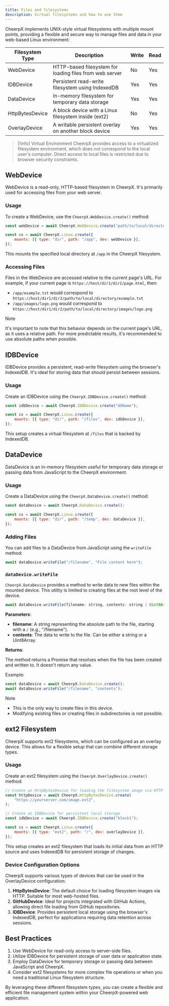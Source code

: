 ```yaml
---
title: Files and filesystems
description: Virtual filesystems and how to use them
---
```


CheerpX implements UNIX-style virtual filesystems with multiple mount points, providing a flexible and secure way to manage files and data in your web-based Linux environment:

| Filesystem Type    | Description                                                | Write | Read |
| ------------------ | ---------------------------------------------------------- | ----- | ---- |
| WebDevice          | HTTP-based filesystem for loading files from web server    | No    | Yes  |
| IDBDevice          | Persistent read-write filesystem using IndexedDB           | Yes   | Yes  |
| DataDevice         | In-memory filesystem for temporary data storage            | Yes   | Yes  |
| HttpBytesDevice    | A block device with a Linux filesystem inside (ext2)       | No    | Yes  |
| OverlayDevice      | A writable persistent overlay on another block device      | Yes   | Yes  |

> [!info] Virtual Environment
> CheerpX provides access to a virtualized filesystem environment, which does not correspond to the local user's computer. Direct access to local files is restricted due to browser security constraints.

## WebDevice

WebDevice is a read-only, HTTP-based filesystem in CheerpX. It's primarily used for accessing files from your web server.

### Usage

To create a WebDevice, use the `CheerpX.WebDevice.create()` method:

```js
const webDevice = await CheerpX.WebDevice.create("path/to/local/directory");

const cx = await CheerpX.Linux.create({
	mounts: [{ type: "dir", path: "/app", dev: webDevice }],
});
```

This mounts the specified local directory at `/app` in the CheerpX filesystem.

### Accessing Files

Files in the WebDevice are accessed relative to the current page's URL. For example, if your current page is `https://host/dir1/dir2/page.html`, then:

- `/app/example.txt` would correspond to `https://host/dir1/dir2/path/to/local/directory/example.txt`
- `/app/images/logo.png` would correspond to `https://host/dir1/dir2/path/to/local/directory/images/logo.png`

> [!note]
> It's important to note that this behavior depends on the current page's URL, as it uses a relative path. For more predictable results, it's recommended to use absolute paths when possible.

## IDBDevice

IDBDevice provides a persistent, read-write filesystem using the browser's IndexedDB. It's ideal for storing data that should persist between sessions.

### Usage

Create an IDBDevice using the `CheerpX.IDBDevice.create()` method:

```javascript
const idbDevice = await CheerpX.IDBDevice.create("dbName");

const cx = await CheerpX.Linux.create({
	mounts: [{ type: "dir", path: "/files", dev: idbDevice }],
});
```

This setup creates a virtual filesystem at `/files` that is backed by IndexedDB.

## DataDevice

DataDevice is an in-memory filesystem useful for temporary data storage or passing data from JavaScript to the CheerpX environment.

### Usage

Create a DataDevice using the `CheerpX.DataDevice.create()` method:

```javascript
const dataDevice = await CheerpX.DataDevice.create();

const cx = await CheerpX.Linux.create({
	mounts: [{ type: "dir", path: "/temp", dev: dataDevice }],
});
```

### Adding Files

You can add files to a DataDevice from JavaScript using the `writeFile` method:

```javascript
await dataDevice.writeFile("/filename", "File content here");
```

### `dataDevice.writeFile`

`CheerpX.DataDevice` provides a method to write data to new files within the mounted device. This utility is limited to creating files at the root level of the device.

```js
await dataDevice.writeFile(filename: string, contents: string | Uint8Array): Promise<void>
```

**Parameters**:

- **filename**: A string representing the absolute path to the file, starting with a `/` (e.g., "/filename").
- **contents**: The data to write to the file. Can be either a string or a Uint8Array.

**Returns**:

The method returns a Promise that resolves when the file has been created and written to. It doesn't return any value.

Example:

```js
const dataDevice = await CheerpX.DataDevice.create();
await dataDevice.writeFile("/filename", "contents");
```

> [!note]
>
> - This is the only way to create files in this device.
> - Modifying existing files or creating files in subdirectories is not possible.

## ext2 Filesystem

CheerpX supports ext2 filesystems, which can be configured as an overlay device. This allows for a flexible setup that can combine different storage types.

### Usage

Create an ext2 filesystem using the `CheerpX.OverlayDevice.create()` method:

```javascript
// Create an HttpBytesDevice for loading the filesystem image via HTTP
const httpDevice = await CheerpX.HttpBytesDevice.create(
	"https://yourserver.com/image.ext2",
);

// Create an IDBDevice for persistent local storage
const idbDevice = await CheerpX.IDBDevice.create("block1");

const cx = await CheerpX.Linux.create({
	mounts: [{ type: "ext2", path: "/", dev: overlayDevice }],
});
```

This setup creates an ext2 filesystem that loads its initial data from an HTTP source and uses IndexedDB for persistent storage of changes.

### Device Configuration Options

CheerpX supports various types of devices that can be used in the OverlayDevice configuration:

1. **HttpBytesDevice**: The default choice for loading filesystem images via HTTP. Suitable for most web-hosted files.
2. **GitHubDevice**: Ideal for projects integrated with GitHub Actions, allowing direct file loading from GitHub repositories.
3. **IDBDevice**: Provides persistent local storage using the browser's IndexedDB, perfect for applications requiring data retention across sessions.

## Best Practices

1. Use WebDevice for read-only access to server-side files.
2. Utilize IDBDevice for persistent storage of user data or application state.
3. Employ DataDevice for temporary storage or passing data between JavaScript and CheerpX.
4. Consider ext2 filesystems for more complex file operations or when you need a traditional Linux filesystem structure.

By leveraging these different filesystem types, you can create a flexible and efficient file management system within your CheerpX-powered web application.
